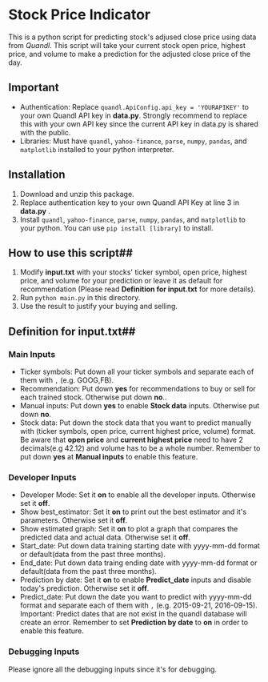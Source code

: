 # Stock Price Indicator

This is a python script for predicting stock's adjused close price using data from _Quandl_. This script will take your current stock open price, highest price, and volume to make a prediction for the adjusted close price of the day. 

## Important

- Authentication: Replace `quandl.ApiConfig.api_key = 'YOURAPIKEY'` to your own Quandl API key in **data.py**. Strongly recommend to replace this with your own API key since the current API key in data.py is shared with the public.
- Libraries: Must have `quandl`, `yahoo-finance`, `parse`, `numpy`, `pandas`, and `matplotlib` installed to your python interpreter.

## Installation

1. Download and unzip this package. 
2. Replace authentication key to your own Quandl API Key at line 3 in **data.py** .
3. Install `quandl`, `yahoo-finance`, `parse`, `numpy`, `pandas`, and `matplotlib` to your python. You can use `pip install [library]` to install.

## How to use this script##
1. Modify **input.txt** with your stocks' ticker symbol, open price, highest price, and volume for your prediction or leave it as default for recommendation (Please read **Definition for input.txt** for more details).
2. Run `python main.py` in this directory.
3. Use the result to justify your buying and selling.

## Definition for input.txt##
### Main Inputs
- Ticker symbols: Put down all your ticker symbols and separate each of them with `,` (e.g. GOOG,FB).
- Recommendation: Put down **yes** for recommendations to buy or sell for each trained stock. Otherwise put down **no**..
- Manual inputs: Put down **yes** to enable **Stock data** inputs. Otherwise put down **no**.
- Stock data: Put down the stock data that you want to predict manually with (ticker symbols, open price, current highest price, volume) format. Be aware that **open price** and **current highest price** need to have 2 decimals(e.g 42.12) and volume has to be a whole number. Remember to put down **yes** at **Manual inputs** to enable this feature.

### Developer Inputs
- Developer Mode: Set it **on** to enable all the developer inputs. Otherwise set it **off**.
- Show best_estimator: Set it **on** to print out the best estimator and it's parameters. Otherwise set it **off**. 
- Show estimated graph: Set it **on** to plot a graph that compares the predicted data and actual data. Otherwise set it **off**.
- Start_date: Put down data training starting date with yyyy-mm-dd format or default(data from the past three months).
- End_date: Put down data traing ending date with yyyy-mm-dd format or default(data from the past three months).
- Prediction by date: Set it **on** to enable **Predict_date** inputs and disable today's prediction. Otherwise set it **off**.
- Predict_date: Put down the date you want to predict with yyyy-mm-dd format and separate each of them with `,` (e.g. 2015-09-21, 2016-09-15). Important: Predict dates that are not exist in the quandl database will create an error. Remember to set **Prediction by date** to **on** in order to enable this feature.

### Debugging Inputs
Please ignore all the debugging inputs since it's for debugging.
